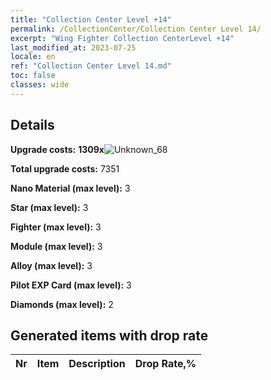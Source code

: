 ```yaml
---
title: "Collection Center Level +14"
permalink: /CollectionCenter/Collection Center Level 14/
excerpt: "Wing Fighter Collection CenterLevel +14"
last_modified_at: 2023-07-25
locale: en
ref: "Collection Center Level 14.md"
toc: false
classes: wide
---
```



## Details

 **Upgrade costs:** **1309x**![Unknown_68](/images/item/bh_img25_p.png)

 **Total upgrade costs:** 7351

 **Nano Material (max level):** 3

 **Star (max level):** 3

 **Fighter (max level):** 3

 **Module (max level):** 3

 **Alloy (max level):** 3

 **Pilot EXP Card (max level):** 3

 **Diamonds (max level):** 2

## Generated items with drop rate

  |  Nr |     Item   |    Description   |  Drop Rate,% |
  |:----|:----------:|:-----------------|:-------------|


